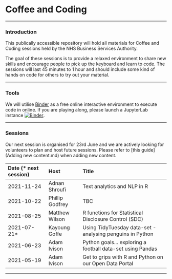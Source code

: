 # Coffee and Coding

---

### Introduction

This publically accessible repository will hold all materials for Coffee and Coding sessions held by the NHS Business Services Authority.

The goal of these sessions is to provide a relaxed environment to share new skills and encourage people to pick up the keyboard and learn to code. The sessions will last 45 minutes to 1 hour and should include some kind of hands on code for others to try out your material.

---

### Tools

We will utilise [Binder](https://mybinder.org/v2/gh/sfdsa/HEAD) as a free online interactive environment to execute code in online. If you are playing along, please launch a JupyterLab instance [![Binder](https://mybinder.org/badge_logo.svg)](https://mybinder.org/v2/gl/nhsbsa%2Finsight%2Fshared%2Fcoffee-and-coding/master?urlpath=lab).

---

### Sessions

Our next session is organised for 23rd June and we are actively looking for volunteers to plan and host future sessions. Please refer to [this guide](Adding new content.md) when adding new content.

| Date (* next session) | Host            | Title                                                      |
| :-------------------- | :-------------- | :--------------------------------------------------------- | 
| 2021-11-24            | Adnan Shroufi   | Text analytics and NLP in R                                |
| 2021-10-22            | Phillip Godfrey | TBC                                                        |
| 2021-08-25            | Matthew Wilson  | R functions for Statistical Disclosure Control (SDC)       |
| 2021-07-21*           | Kayoung Goffe   | Using TidyTuesday data-set - analysing penguins in Python  |
| 2021-06-23            | Adam Ivison     | Python goals... exploring a football data-set using Pandas |
| 2021-05-19            | Adam Ivison     | Get to grips with R and Python on our Open Data Portal     |

---

